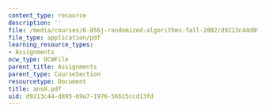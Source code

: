 ```yaml
---
content_type: resource
description: ''
file: /media/courses/6-856j-randomized-algorithms-fall-2002/d9213c44d89569a7197656b15ccd13fd_ans8.pdf
file_type: application/pdf
learning_resource_types:
- Assignments
ocw_type: OCWFile
parent_title: Assignments
parent_type: CourseSection
resourcetype: Document
title: ans8.pdf
uid: d9213c44-d895-69a7-1976-56b15ccd13fd
---
```

